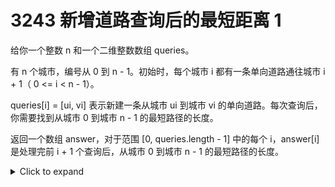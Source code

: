 # 3243 新增道路查询后的最短距离 1 

给你一个整数 n 和一个二维整数数组 queries。

有 n 个城市，编号从 0 到 n - 1。初始时，每个城市 i 都有一条单向道路通往城市 i + 1（ 0 <= i < n - 1）。

queries[i] = [ui, vi] 表示新建一条从城市 ui 到城市 vi 的单向道路。每次查询后，你需要找到从城市 0 到城市 n - 1 的最短路径的长度。

返回一个数组 answer，对于范围 [0, queries.length - 1] 中的每个 i，answer[i] 是处理完前 i + 1 个查询后，从城市 0 到城市 n - 1 的最短路径的长度。

<details><summary>Click to expand</summary>

```cpp
class Solution {
public:
    vector<int> shortestDistanceAfterQueries(int n, vector<vector<int>>& queries) {
        vector<vector<int>> graph(n);
        for(int i=0;i<n-1;i++){
            graph[i].emplace_back(i+1);
        }
        vector<int> res;
        for(auto& query: queries){
            graph[query[0]].emplace_back(query[1]);
            res.emplace_back(bfs(n,graph));
        }
        return res;
    }
    int bfs(int n,vector<vector<int>>& nums){
        vector<int> dist(n,-1);
        queue<int> q;
        q.push(0);
        dist[0]=0;
        while(q.size()){
            int x=q.front();
            q.pop();
            for(auto y: nums[x]){
                if(dist[y]>=0) continue;
                q.push(y);
                dist[y]=dist[x]+1;
            }
        }
        return dist.back();
    }
};
```
</details>
